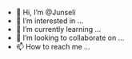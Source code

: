 - 👋 Hi, I’m @Junseli
- 👀 I’m interested in ...
- 🌱 I’m currently learning ...
- 💞️ I’m looking to collaborate on ...
- 📫 How to reach me ...

<!---
Junseli/Junseli is a ✨ special ✨ repository because its `README.md` (this file) appears on your GitHub profile.
You can click the Preview link to take a look at your changes.
--->
